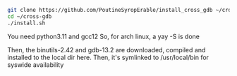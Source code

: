 
```bash
git clone https://github.com/PoutineSyropErable/install_cross_gdb ~/cross-gdb/ --depth=1
cd ~/cross-gdb
./install.sh
```


You need python3.11 and gcc12 
So, for arch linux, a yay -S is done

Then, the binutils-2.42 and gdb-13.2 are downloaded, compiled and installed to the local dir here. 
Then, it's symlinked to /usr/local/bin for syswide availability
